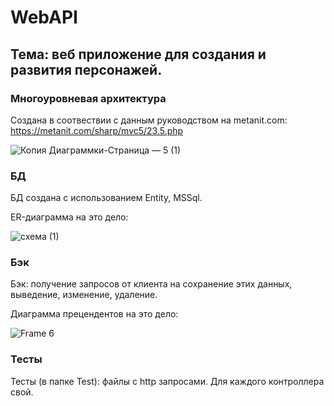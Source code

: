 # WebAPI
## Тема: веб приложение для создания и развития персонажей. 
### Многоуровневая архитектура

Создана в соотвествии с данным руководством на metanit.com: https://metanit.com/sharp/mvc5/23.5.php

![Копия Диаграммки-Страница — 5 (1)](https://github.com/user-attachments/assets/b1e9d50e-a591-4b56-83ed-7a6aaf125343)

### БД
БД создана с использованием Entity, MSSql. 

ER-диаграмма на это дело:

![схема (1)](https://github.com/user-attachments/assets/d313b31a-13d6-4b73-b3e4-7f9215091c33)

### Бэк

Бэк: получение запросов от клиента на сохранение этих данных, выведение, изменение, удаление. 

Диаграмма прецендентов на это дело:

![Frame 6](https://github.com/InIngini/WebAPI/assets/130362544/9ae92e41-1b39-444d-92b3-696e2eb73a16)

### Тесты
Тесты (в папке Test): файлы с http запросами. Для каждого контроллера свой.
